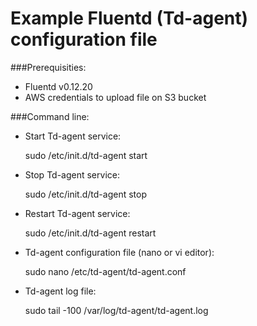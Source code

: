 # Example Fluentd (Td-agent) configuration file

###Prerequisities:
- Fluentd v0.12.20
- AWS credentials to upload file on S3 bucket

###Command line:
- Start Td-agent service:

	sudo /etc/init.d/td-agent start
	
- Stop Td-agent service:

	sudo /etc/init.d/td-agent stop
	
- Restart Td-agent service:

	sudo /etc/init.d/td-agent restart
	
- Td-agent configuration file (nano or vi editor):
	
	sudo nano /etc/td-agent/td-agent.conf
	
- Td-agent log file:

	sudo tail -100 /var/log/td-agent/td-agent.log